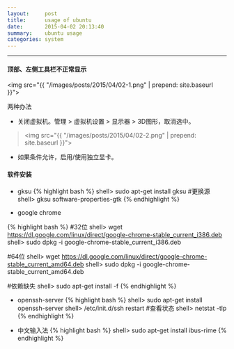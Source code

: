 ```yaml
---
layout:     post
title:      usage of ubuntu
date:       2015-04-02 20:13:40
summary:    ubuntu usage
categories: system
---
```


---

#### 顶部、左侧工具栏不正常显示

<img src="{{ "/images/posts/2015/04/02-1.png" | prepend: site.baseurl }}">

两种办法


* 关闭虚拟机。管理 > 虚拟机设置 > 显示器 > 3D图形，取消选中。

> <img src="{{ "/images/posts/2015/04/02-2.png" | prepend: site.baseurl }}">

* 如果条件允许，启用/使用独立显卡。

#### 软件安装

* gksu
{% highlight bash %}
shell> sudo apt-get install gksu
#更换源
shell> gksu software-properties-gtk
{% endhighlight %}

* google chrome

{% highlight bash %}
#32位
shell> wget https://dl.google.com/linux/direct/google-chrome-stable_current_i386.deb
shell> sudo dpkg -i google-chrome-stable_current_i386.deb

#64位
shell> wget https://dl.google.com/linux/direct/google-chrome-stable_current_amd64.deb
shell> sudo dpkg -i google-chrome-stable_current_amd64.deb 

#依赖缺失
shell> sudo apt-get install -f
{% endhighlight %}

* openssh-server
{% highlight bash %}
shell> sudo apt-get install openssh-server
shell> /etc/init.d/ssh restart
#查看状态
shell> netstat -tlp
{% endhighlight %}

* 中文输入法
{% highlight bash %}
shell> sudo apt-get install ibus-rime
{% endhighlight %}